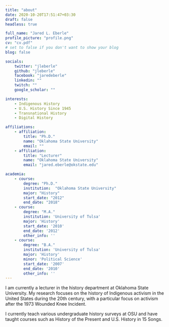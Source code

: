```yaml
---
title: "about"
date: 2020-10-20T17:51:47+03:30
draft: false
headless: true

full_name: "Jared L. Eberle"
profile_picture: "profile.png"
cv: "cv.pdf"
# set to false if you don't want to show your blog
blog: false

socials:
    twitter: "jleberle"
    github: "jleberle"
    facebook: "jaredeberle"
    linkedin: ""
    twitch: ""
    google_scholar: ""

interests:
    - Indigenous History
    - U.S. History Since 1945
    - Transnational History 
    - Digital History

affiliations:
    - affiliation:
        title: "Ph.D."
        name: "Oklahoma State University"
        email: ""
    - affiliation:
        title: "Lecturer"
        name: "Oklahoma State University"
        email: "jared.eberle@okstate.edu"

academia:
    - course:
        degree: "Ph.D."
        institution:  "Oklahoma State University"
        major: "History"
        start_date: "2012"
        end_date: "2018"
    - course:
        degree: "M.A."
        institution: 'University of Tulsa'
        major: 'History'
        start_date: '2010'
        end_date: '2012'
        other_info: ''
    - course:
        degree: "B.A."
        institution: 'University of Tulsa'
        major: 'History'
        minor: 'Political Science'
        start_date: '2007'
        end_date: '2010'
        other_info: ''
---
```


I am currently a lecturer in the history department at Oklahoma State University. My research focuses on the history of Indigenous activism in the United States during the 20th century, with a particular focus on activism after the 1973 Wounded Knee Incident.

I currently teach various undergraduate history surveys at OSU and have taught courses such as History of the Present and U.S. History in 15 Songs.

